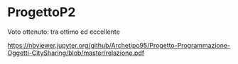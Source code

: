 # ProgettoP2

Voto ottenuto: tra ottimo ed eccellente

https://nbviewer.jupyter.org/github/Archetipo95/Progetto-Programmazione-Oggetti-CitySharing/blob/master/relazione.pdf
